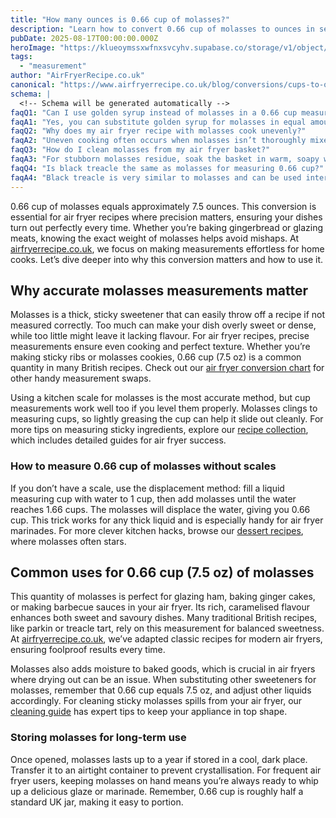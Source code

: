 ```yaml
---
title: "How many ounces is 0.66 cup of molasses?"
description: "Learn how to convert 0.66 cup of molasses to ounces in seconds. Perfect for air fryer recipes and precise baking measurements!"
pubDate: 2025-08-17T00:00:00.000Z
heroImage: "https://klueoymssxwfnxsvcyhv.supabase.co/storage/v1/object/public/Shmucket/how-many-ounces-is-0-66-cup-of-molasses.webp"
tags:
  - "measurement"
author: "AirFryerRecipe.co.uk"
canonical: "https://www.airfryerrecipe.co.uk/blog/conversions/cups-to-ounces/how-many-ounces-is-0-66-cup-of-molasses"
schema: |
  <!-- Schema will be generated automatically -->
faqQ1: "Can I use golden syrup instead of molasses in a 0.66 cup measurement?"
faqA1: "Yes, you can substitute golden syrup for molasses in equal amounts (0.66 cup or 7.5 oz), but the flavour will be lighter and less robust. Golden syrup works well in air fryer recipes where you want a milder sweetness, like glazed carrots or flapjacks."
faqQ2: "Why does my air fryer recipe with molasses cook unevenly?"
faqA2: "Uneven cooking often occurs when molasses isn’t thoroughly mixed into batters or marinades. Ensure you whisk it properly before adding to your air fryer. Also, rotate your basket halfway through cooking for even heat distribution, especially with sticky molasses-based dishes."
faqQ3: "How do I clean molasses from my air fryer basket?"
faqA3: "For stubborn molasses residue, soak the basket in warm, soapy water for 15 minutes before scrubbing. Avoid abrasive pads that could damage the non-stick coating. For tough buildup, use our recommended <a href=https://www.airfryerrecipe.co.uk/air-fryer-cleaner>air fryer cleaner</a> solutions."
faqQ4: "Is black treacle the same as molasses for measuring 0.66 cup?"
faqA4: "Black treacle is very similar to molasses and can be used interchangeably in the same 0.66 cup (7.5 oz) quantity. It has a slightly stronger, more bitter flavour, which works well in rich air fryer dishes like sticky toffee pudding or barbecue sauces."
---
```

<p>0.66 cup of molasses equals approximately 7.5 ounces. This conversion is essential for air fryer recipes where precision matters, ensuring your dishes turn out perfectly every time. Whether you’re baking gingerbread or glazing meats, knowing the exact weight of molasses helps avoid mishaps. At <a href=https://www.airfryerrecipe.co.uk>airfryerrecipe.co.uk</a>, we focus on making measurements effortless for home cooks. Let’s dive deeper into why this conversion matters and how to use it.</p>

<h2>Why accurate molasses measurements matter</h2>  
<p>Molasses is a thick, sticky sweetener that can easily throw off a recipe if not measured correctly. Too much can make your dish overly sweet or dense, while too little might leave it lacking flavour. For air fryer recipes, precise measurements ensure even cooking and perfect texture. Whether you’re making sticky ribs or molasses cookies, 0.66 cup (7.5 oz) is a common quantity in many British recipes. Check out our <a href=https://www.airfryerrecipe.co.uk/air-fryer-conversion-chart>air fryer conversion chart</a> for other handy measurement swaps.</p>  

<p>Using a kitchen scale for molasses is the most accurate method, but cup measurements work well too if you level them properly. Molasses clings to measuring cups, so lightly greasing the cup can help it slide out cleanly. For more tips on measuring sticky ingredients, explore our <a href=https://www.airfryerrecipe.co.uk/recipes>recipe collection</a>, which includes detailed guides for air fryer success.</p>  

<h3>How to measure 0.66 cup of molasses without scales</h3>  
<p>If you don’t have a scale, use the displacement method: fill a liquid measuring cup with water to 1 cup, then add molasses until the water reaches 1.66 cups. The molasses will displace the water, giving you 0.66 cup. This trick works for any thick liquid and is especially handy for air fryer marinades. For more clever kitchen hacks, browse our <a href=https://www.airfryerrecipe.co.uk/recipe-category/dessert>dessert recipes</a>, where molasses often stars.</p>  

<h2>Common uses for 0.66 cup (7.5 oz) of molasses</h2>  
<p>This quantity of molasses is perfect for glazing ham, baking ginger cakes, or making barbecue sauces in your air fryer. Its rich, caramelised flavour enhances both sweet and savoury dishes. Many traditional British recipes, like parkin or treacle tart, rely on this measurement for balanced sweetness. At <a href=https://www.airfryerrecipe.co.uk>airfryerrecipe.co.uk</a>, we’ve adapted classic recipes for modern air fryers, ensuring foolproof results every time.</p>  

<p>Molasses also adds moisture to baked goods, which is crucial in air fryers where drying out can be an issue. When substituting other sweeteners for molasses, remember that 0.66 cup equals 7.5 oz, and adjust other liquids accordingly. For cleaning sticky molasses spills from your air fryer, our <a href=https://www.airfryerrecipe.co.uk/air-fryer-cleaner>cleaning guide</a> has expert tips to keep your appliance in top shape.</p>  

<h3>Storing molasses for long-term use</h3>  
<p>Once opened, molasses lasts up to a year if stored in a cool, dark place. Transfer it to an airtight container to prevent crystallisation. For frequent air fryer users, keeping molasses on hand means you’re always ready to whip up a delicious glaze or marinade. Remember, 0.66 cup is roughly half a standard UK jar, making it easy to portion.</p>
